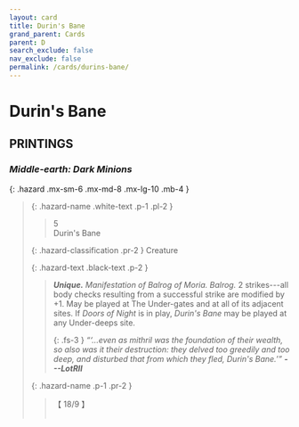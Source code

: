 ```yaml
---
layout: card
title: Durin's Bane
grand_parent: Cards
parent: D
search_exclude: false
nav_exclude: false
permalink: /cards/durins-bane/
---
```


# Durin's Bane


## PRINTINGS


### _Middle-earth: Dark Minions_

{: .hazard .mx-sm-6 .mx-md-8 .mx-lg-10 .mb-4 }
> {: .hazard-name .white-text .p-1 .pl-2 }
> > <div class="hazard-mp">5</div>
> > <div class="card-name">Durin's Bane</div>
>
> {: .hazard-classification .pr-2 }
> Creature
>
> {: .hazard-text .black-text .p-2 }
> > _**Unique.**_ _Manifestation of Balrog of Moria._ _Balrog._ 2 strikes---all body checks resulting from a successful strike are modified by +1. May be played at The Under-gates and at all of its adjacent sites. If _Doors of Night_ is in play, _Durin's Bane_ may be played at any Under-deeps site.   
> > 
> > {: .fs-3 } 
> > _“‘...even as mithril was the foundation of their wealth, so also was it their destruction: they delved too greedily and too deep, and disturbed that from which they fled, Durin's Bane.’”_ ***---&#65279;LotRII*** 
>
> {: .hazard-name .p-1 .pr-2 }
> > <div class="card-shield">【 18/9 】</div>
> > <div class="card-corruption">&nbsp;</div>
